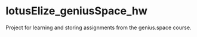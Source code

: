 # lotusElize_geniusSpace_hw
Project for learning and storing assignments from the genius.space course.
